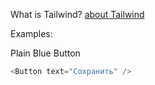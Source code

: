 What is Tailwind?
[about Tailwind](https://tailwindcss.com/docs/what-is-tailwind/)

Examples:
 
 Plain Blue Button
```js
<Button text="Сохранить" />
```